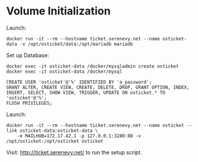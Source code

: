 
Volume Initialization
=====================

Launch:

    docker run -it --rm --hostname ticket.serenevy.net --name osticket-data -v /opt/osticket/data:/opt/mariadb mariadb

Set up Database:

    docker exec -it osticket-data /docker/mysqladmin create osticket
    docker exec -it osticket-data /docker/mysql

    CREATE USER 'osticket'@'%' IDENTIFIED BY 'a_password';
    GRANT ALTER, CREATE VIEW, CREATE, DELETE, DROP, GRANT OPTION, INDEX, INSERT, SELECT, SHOW VIEW, TRIGGER, UPDATE ON osticket.* TO 'osticket'@'%';
    FLUSH PRIVILEGES;

Launch:

    docker run -it --rm --hostname ticket.serenevy.net --name osticket --link osticket-data:osticket-data \
        -e MAILHUB=172.17.42.1 -p 127.0.0.1:3280:80 -v /opt/osticket:/opt/osticket osticket

Visit: http://ticket.serenevy.net/ to run the setup script.
